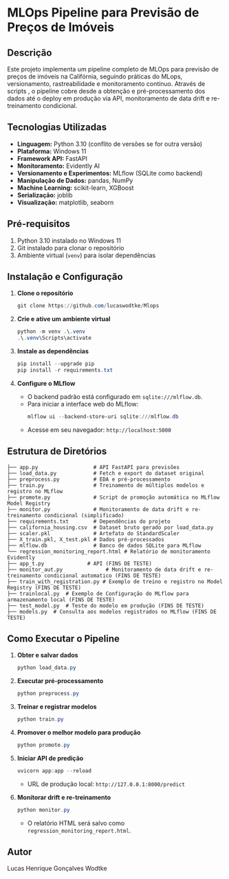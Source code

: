 # MLOps Pipeline para Previsão de Preços de Imóveis

## Descrição
Este projeto implementa um pipeline completo de MLOps para previsão de preços de imóveis na Califórnia, seguindo práticas do MLops, versionamento, rastreabilidade e monitoramento contínuo. Através de scripts , o pipeline cobre desde a obtenção e pré-processamento dos dados até o deploy em produção via API, monitoramento de data drift e re-treinamento condicional.

## Tecnologias Utilizadas
- **Linguagem:** Python 3.10 (conflito de versões se for outra versão)
- **Plataforma:** Windows 11
- **Framework API:** FastAPI
- **Monitoramento:** Evidently AI
- **Versionamento e Experimentos:** MLflow (SQLite como backend)
- **Manipulação de Dados:** pandas, NumPy
- **Machine Learning:** scikit-learn, XGBoost
- **Serialização:** joblib
- **Visualização:** matplotlib, seaborn

## Pré-requisitos
1. Python 3.10 instalado no Windows 11
2. Git instalado para clonar o repositório
3. Ambiente virtual (`venv`) para isolar dependências

## Instalação e Configuração
1. **Clone o repositório**
   ```powershell
   git clone https://github.com/lucaswodtke/Mlops
   ```

2. **Crie e ative um ambiente virtual**
   ```powershell
   python -m venv .\.venv
   .\.venv\Scripts\activate
   ```

3. **Instale as dependências**
   ```powershell
   pip install --upgrade pip
   pip install -r requirements.txt
   ```

4. **Configure o MLflow**
   - O backend padrão está configurado em `sqlite:///mlflow.db`.
   - Para iniciar a interface web do MLflow:
     ```powershell
     mlflow ui --backend-store-uri sqlite:///mlflow.db
     ```
   - Acesse em seu navegador: `http://localhost:5000`

## Estrutura de Diretórios
```
├── app.py                  # API FastAPI para previsões
├── load_data.py            # Fetch e export do dataset original
├── preprocess.py           # EDA e pré-processamento
├── train.py                # Treinamento de múltiplos modelos e registro no MLflow
├── promote.py              # Script de promoção automática no MLflow Model Registry
├── monitor.py              # Monitoramento de data drift e re-treinamento condicional (simplificado)
├── requirements.txt        # Dependências do projeto
├── california_housing.csv  # Dataset bruto gerado por load_data.py
├── scaler.pkl              # Artefato do StandardScaler
├── X_train.pkl, X_test.pkl # Dados pré-processados
├── mlflow.db               # Banco de dados SQLite para MLflow
└── regression_monitoring_report.html # Relatório de monitoramento Evidently
├── app_t.py              # API (FINS DE TESTE)
├── monitor_aut.py              # Monitoramento de data drift e re-treinamento condicional automatico (FINS DE TESTE)
├── train_with_registration.py # Exemplo de treino e registro no Model Registry (FINS DE TESTE)
├── trainlocal.py  # Exemplo de Configuração do MLflow para armazenamento local (FINS DE TESTE)
├── test_model.py  # Teste do modelo em produção (FINS DE TESTE)
├── models.py  # Consulta aos modelos registrados no MLflow (FINS DE TESTE)
```

## Como Executar o Pipeline
1. **Obter e salvar dados**
   ```powershell
   python load_data.py
   ```

2. **Executar pré-processamento**
   ```powershell
   python preprocess.py
   ```

3. **Treinar e registrar modelos**
   ```powershell
   python train.py
   ```

4. **Promover o melhor modelo para produção**
   ```powershell
   python promote.py
   ```

5. **Iniciar API de predição**
   ```powershell
   uvicorn app:app --reload
   ```
   - URL de produção local: `http://127.0.0.1:8000/predict`

6. **Monitorar drift e re-treinamento**
   ```powershell
   python monitor.py
   ```
   - O relatório HTML será salvo como `regression_monitoring_report.html`.



## Autor
Lucas Henrique Gonçalves Wodtke


